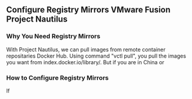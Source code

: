 ## Configure Registry Mirrors VMware Fusion Project Nautilus

### Why You Need Registry Mirrors

With Project Nautilus, we can pull images from remote container repositaries Docker Hub. 
Using command "vctl pull", you pull the images you want from index.docker.io/library/.
But if you are in China or 

### How to Configure Registry Mirrors

If
